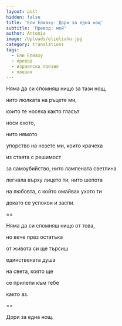 ```yaml
---
layout: post
hidden: false
title: 'Ели Елиаху: Дори за една нощ'
subtitle: 'Превод: мой'
author: Antonia
image: /Uploads/elieliahu.jpg
category: translations
tags:
  - Ели Елиаху
  - превод
  - израелска поезия
  - поезия
---
```

Няма да си спомняш нищо за тази нощ,

нито люлката на ръцете ми,

които те носеха както гласът

носи ехото,

нито нямото

упорство на нозете ми, които крачеха

из стаята с решимост

за самоубийство, нито лампената светлина

легнала върху лицето ти, нито шепота

на любовта, с който омайвах ухото ти

докато се успокои и заспи.

\==

Няма да си спомняш нищо от това,

но вече през остатъка

от живота си ще търсиш

единствената душа

на света, която ще

се прилепи към тебе

както аз.

\==

Дори за една нощ.
